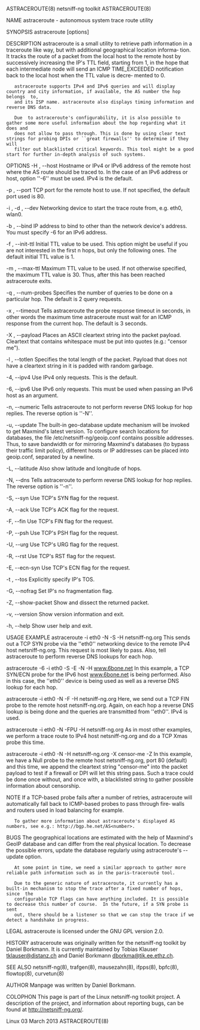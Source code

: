 ASTRACEROUTE(8)                                                 netsniff-ng toolkit                                                ASTRACEROUTE(8)

NAME
       astraceroute - autonomous system trace route utility

SYNOPSIS
       astraceroute [options]

DESCRIPTION
       astraceroute  is  a small utility to retrieve path information in a traceroute like way, but with additional geographical location informa‐
       tion. It tracks the route of a packet from the local host to the remote host by successively increasing the IP's TTL field,  starting  from
       1, in the hope that each intermediate node will send an ICMP TIME_EXCEEDED notification back to the local host when the TTL value is decre‐
       mented to 0.

       astraceroute supports IPv4 and IPv6 queries and will display country and city information, if available, the AS number the hop belongs  to,
       and its ISP name. astraceroute also displays timing information and reverse DNS data.

       Due  to astraceroute's configurability, it is also possible to gather some more useful information about the hop regarding what it does and
       does not allow to pass through. This is done by using clear text strings for probing DPIs or ``great firewalls'' to determine if they  will
       filter out blacklisted critical keywords. This tool might be a good start for further in-depth analysis of such systems.

OPTIONS
   -H <host>, --host <host>
       Hostname  or IPv4 or IPv6 address of the remote host where the AS route should be traced to. In the case of an IPv6 address or host, option
       ''-6'' must be used. IPv4 is the default.

   -p <port>, --port <port>
       TCP port for the remote host to use. If not specified, the default port used is 80.

   -i <device>, -d <device>, --dev <device>
       Networking device to start the trace route from, e.g. eth0, wlan0.

   -b <IP>, --bind <IP>
       IP address to bind to other than the network device's address. You must specify -6 for an IPv6 address.

   -f <ttl>, --init-ttl <ttl>
       Initial TTL value to be used. This option might be useful if you are not interested in the first n hops, but only the following  ones.  The
       default initial TTL value is 1.

   -m <ttl>, --max-ttl <ttl>
       Maximum  TTL  value  to  be  used.  If not otherwise specified, the maximum TTL value is 30. Thus, after this has been reached astraceroute
       exits.

   -q <num>, --num-probes <num>
       Specifies the number of queries to be done on a particular hop. The default is 2 query requests.

   -x <sec>, --timeout <sec>
       Tells astraceroute the probe response timeout in seconds, in other words the maximum time astraceroute must wait for an ICMP response  from
       the current hop. The default is 3 seconds.

   -X <string>, --payload <string>
       Places an ASCII cleartext string into the packet payload. Cleartext that contains whitespace must be put into quotes (e.g.: "censor me").

   -l <len>, --totlen <len>
       Specifies the total length of the packet. Payload that does not have a cleartext string in it is padded with random garbage.

   -4, --ipv4
       Use IPv4 only requests. This is the default.

   -6, --ipv6
       Use IPv6 only requests. This must be used when passing an IPv6 host as an argument.

   -n, --numeric
       Tells astraceroute to not perform reverse DNS lookup for hop replies. The reverse option is ''-N''.

   -u, --update
       The  built-in  geo-database  update mechanism will be invoked to get Maxmind's latest version. To configure search locations for databases,
       the file /etc/netsniff-ng/geoip.conf contains possible addresses. Thus, to save bandwidth or for mirroring Maxmind's databases  (to  bypass
       their traffic limit policy), different hosts or IP addresses can be placed into geoip.conf, separated by a newline.

   -L, --latitude
       Also show latitude and longitude of hops.

   -N, --dns
       Tells astraceroute to perform reverse DNS lookup for hop replies. The reverse option is ''-n''.

   -S, --syn
       Use TCP's SYN flag for the request.

   -A, --ack
       Use TCP's ACK flag for the request.

   -F, --fin
       Use TCP's FIN flag for the request.

   -P, --psh
       Use TCP's PSH flag for the request.

   -U, --urg
       Use TCP's URG flag for the request.

   -R, --rst
       Use TCP's RST flag for the request.

   -E, --ecn-syn
       Use TCP's ECN flag for the request.

   -t <tos>, --tos <tos>
       Explicitly specify IP's TOS.

   -G, --nofrag
       Set IP's no fragmentation flag.

   -Z, --show-packet
       Show and dissect the returned packet.

   -v, --version
       Show version information and exit.

   -h, --help
       Show user help and exit.

USAGE EXAMPLE
   astraceroute -i eth0 -N -S -H netsniff-ng.org
       This  sends  out a TCP SYN probe via the ''eth0'' networking device to the remote IPv4 host netsniff-ng.org. This request is most likely to
       pass. Also, tell astraceroute to perform reverse DNS lookups for each hop.

   astraceroute -6 -i eth0 -S -E -N -H www.6bone.net
       In this example, a TCP SYN/ECN probe for the IPv6 host www.6bone.net is being performed. Also in this case, the ''eth0''  device  is  being
       used as well as a reverse DNS lookup for each hop.

   astraceroute -i eth0 -N -F -H netsniff-ng.org
       Here, we send out a TCP FIN probe to the remote host netsniff-ng.org. Again, on each hop a reverse DNS lookup is being done and the queries
       are transmitted from ''eth0''. IPv4 is used.

   astraceroute -i eth0 -N -FPU -H netsniff-ng.org
       As in most other examples, we perform a trace route to IPv4 host netsniff-ng.org and do a TCP Xmas probe this time.

   astraceroute -i eth0 -N -H netsniff-ng.org -X censor-me -Z
       In this example, we have a Null probe to the remote host netsniff-ng.org, port 80 (default) and this time, we append the  cleartext  string
       "censor-me"  into  the  packet payload to test if a firewall or DPI will let this string pass. Such a trace could be done once without, and
       once with, a blacklisted string to gather possible information about censorship.

NOTE
       If a TCP-based probe fails after a number of retries, astraceroute will automatically fall back to ICMP-based probes to pass through  fire‐
       walls and routers used in load balancing for example.

       To gather more information about astraceroute's displayed AS numbers, see e.g.: http://bgp.he.net/AS<number>.

BUGS
       The  geographical  locations  are  estimated  with  the help of Maxmind's GeoIP database and can differ from the real physical location. To
       decrease the possible errors, update the database regularly using astraceroute's --update option.

       At some point in time, we need a similar approach to gather more reliable path information such as in the paris-traceroute tool.

       Due to the generic nature of astraceroute, it currently has a built-in mechanism to stop the trace after a fixed number of hops, since  the
       configurable TCP flags can have anything included. It is possible to decrease this number of course.  In the future, if a SYN probe is sent
       out, there should be a listener so that we can stop the trace if we detect a handshake in progress.

LEGAL
       astraceroute is licensed under the GNU GPL version 2.0.

HISTORY
       astraceroute was originally written for the netsniff-ng  toolkit  by  Daniel  Borkmann.  It  is  currently  maintained  by  Tobias  Klauser
       <tklauser@distanz.ch> and Daniel Borkmann <dborkma@tik.ee.ethz.ch>.

SEE ALSO
       netsniff-ng(8), trafgen(8), mausezahn(8), ifpps(8), bpfc(8), flowtop(8), curvetun(8)

AUTHOR
       Manpage was written by Daniel Borkmann.

COLOPHON
       This  page  is  part  of  the Linux netsniff-ng toolkit project. A description of the project, and information about reporting bugs, can be
       found at http://netsniff-ng.org/.

Linux                                                              03 March 2013                                                   ASTRACEROUTE(8)
